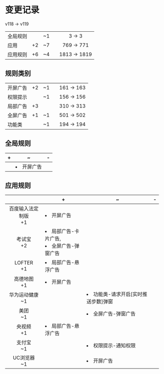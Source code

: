 # 变更记录

v118 -> v119

||||||
|-|:-:|:-:|:-:|:-:|
|全局规则||~1||3 -> 3|
|应用|+2|~7||769 -> 771|
|应用规则|+6|~4||1813 -> 1819|

## 规则类别

||||||
|-|:-:|:-:|:-:|:-:|
|开屏广告|+2|~1||161 -> 163|
|权限提示||~1||156 -> 156|
|局部广告|+3|||310 -> 313|
|全屏广告|+1|~1||501 -> 502|
|功能类||~1||194 -> 194|

## 全局规则

|+|~|-|
|-|-|-|
||<li>开屏广告||

## 应用规则

||+|~|-|
|:-:|-|-|-|
|百度输入法定制版<br>+1|<li>开屏广告|||
|考试宝<br>+2|<li>局部广告-卡片广告,<li>全屏广告-弹窗广告|||
|LOFTER<br>+1|<li>局部广告-悬浮广告|||
|高德地图<br>+1|<li>开屏广告|||
|华为运动健康<br>~1||<li>功能类-请求开启[实时推送步数]弹窗||
|美团<br>~1||<li>全屏广告-弹窗广告||
|央视频<br>+1|<li>局部广告-悬浮广告|||
|支付宝<br>~1||<li>权限提示-通知权限||
|UC浏览器<br>~1||<li>开屏广告||
